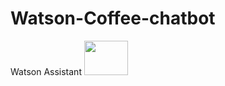 # Watson-Coffee-chatbot
Watson Assistant
<img height="55px"
  width="70px"
     src="https://images.chesscomfiles.com/uploads/v1/images_users/tiny_mce/super_volcanoexplorer/phpUY9vWV.gif">
